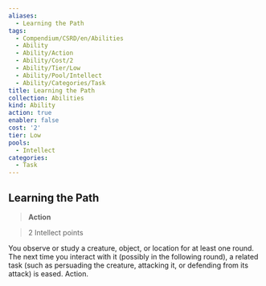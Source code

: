 ```yaml
---
aliases:
  - Learning the Path
tags:
  - Compendium/CSRD/en/Abilities
  - Ability
  - Ability/Action
  - Ability/Cost/2
  - Ability/Tier/Low
  - Ability/Pool/Intellect
  - Ability/Categories/Task
title: Learning the Path
collection: Abilities
kind: Ability
action: true
enabler: false
cost: '2'
tier: Low
pools:
  - Intellect
categories:
  - Task
---
```

## Learning the Path    
>**Action**    
>2 Intellect points  
    
You observe or study a creature, object, or location for at least one round. The next time you interact with it (possibly in the following round), a related task (such as persuading the creature, attacking it, or defending from its attack) is eased. Action.
